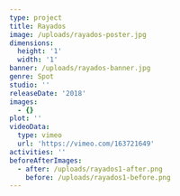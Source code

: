 ```yaml
---
type: project
title: Rayados
image: /uploads/rayados-poster.jpg
dimensions:
  height: '1'
  width: '1'
banner: /uploads/rayados-banner.jpg
genre: Spot
studio: ''
releaseDate: '2018'
images:
  - {}
plot: ''
videoData:
  type: vimeo
  url: 'https://vimeo.com/163721649'
activities: ''
beforeAfterImages:
  - after: /uploads/rayados1-after.png
    before: /uploads/rayados1-before.png
---
```


